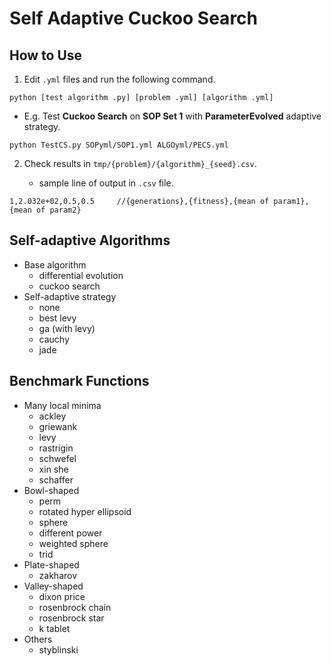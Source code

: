 # Self Adaptive Cuckoo Search

## How to Use

1. Edit ```.yml``` files and run the following command.

```
python [test algorithm .py] [problem .yml] [algorithm .yml]
```

- E.g. Test **Cuckoo Search** on **SOP Set 1** with **ParameterEvolved** adaptive strategy.

```
python TestCS.py SOPyml/SOP1.yml ALGOyml/PECS.yml
```

2. Check results in ```tmp/{problem}/{algorithm}_{seed}.csv```.

   - sample line of output in ```.csv``` file.

```
1,2.032e+02,0.5,0.5     //{generations},{fitness},{mean of param1},{mean of param2}
```

## Self-adaptive Algorithms

- Base algorithm
    - differential evolution
    - cuckoo search
- Self-adaptive strategy
    - none
    - best levy
    - ga (with levy)
    - cauchy
    - jade

## Benchmark Functions

- Many local minima
    - ackley
    - griewank
    - levy
    - rastrigin
    - schwefel
    - xin she
    - schaffer
- Bowl-shaped
    - perm
    - rotated hyper ellipsoid
    - sphere
    - different power
    - weighted sphere
    - trid
- Plate-shaped
    - zakharov
- Valley-shaped
    - dixon price
    - rosenbrock chain
    - rosenbrock star
    - k tablet
- Others
    - styblinski
